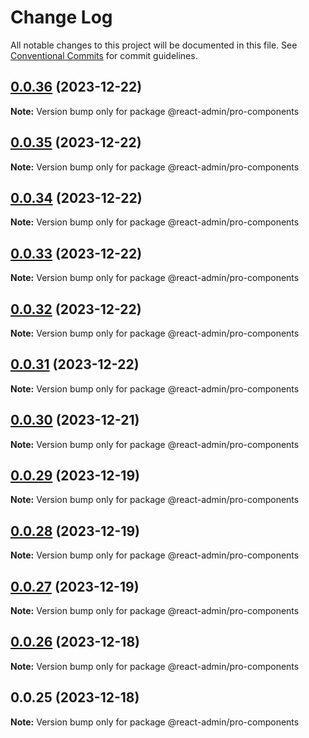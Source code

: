 # Change Log

All notable changes to this project will be documented in this file. See [Conventional Commits](https://conventionalcommits.org) for commit
guidelines.

## [0.0.36](https://git.aihuoshi.net/algo_analysis_plat/web/fd-react-admin-components/compare/@react-admin/pro-components@0.0.35...@react-admin/pro-components@0.0.36) (2023-12-22)

**Note:** Version bump only for package @react-admin/pro-components

## [0.0.35](https://git.aihuoshi.net/algo_analysis_plat/web/fd-react-admin-components/compare/@react-admin/pro-components@0.0.34...@react-admin/pro-components@0.0.35) (2023-12-22)

**Note:** Version bump only for package @react-admin/pro-components

## [0.0.34](https://git.aihuoshi.net/algo_analysis_plat/web/fd-react-admin-components/compare/@react-admin/pro-components@0.0.33...@react-admin/pro-components@0.0.34) (2023-12-22)

**Note:** Version bump only for package @react-admin/pro-components

## [0.0.33](https://git.aihuoshi.net/algo_analysis_plat/web/fd-react-admin-components/compare/@react-admin/pro-components@0.0.32...@react-admin/pro-components@0.0.33) (2023-12-22)

**Note:** Version bump only for package @react-admin/pro-components

## [0.0.32](https://git.aihuoshi.net/algo_analysis_plat/web/fd-react-admin-components/compare/@react-admin/pro-components@0.0.31...@react-admin/pro-components@0.0.32) (2023-12-22)

**Note:** Version bump only for package @react-admin/pro-components

## [0.0.31](https://git.aihuoshi.net/algo_analysis_plat/web/fd-react-admin-components/compare/@react-admin/pro-components@0.0.30...@react-admin/pro-components@0.0.31) (2023-12-22)

**Note:** Version bump only for package @react-admin/pro-components

## [0.0.30](https://git.aihuoshi.net/algo_analysis_plat/web/fd-react-admin-components/compare/@react-admin/pro-components@0.0.29...@react-admin/pro-components@0.0.30) (2023-12-21)

**Note:** Version bump only for package @react-admin/pro-components

## [0.0.29](https://git.aihuoshi.net/algo_analysis_plat/web/fd-react-admin-components/compare/@react-admin/pro-components@0.0.28...@react-admin/pro-components@0.0.29) (2023-12-19)

**Note:** Version bump only for package @react-admin/pro-components

## [0.0.28](https://git.aihuoshi.net/algo_analysis_plat/web/fd-react-admin-components/compare/@react-admin/pro-components@0.0.27...@react-admin/pro-components@0.0.28) (2023-12-19)

**Note:** Version bump only for package @react-admin/pro-components

## [0.0.27](https://git.aihuoshi.net/algo_analysis_plat/web/fd-react-admin-components/compare/@react-admin/pro-components@0.0.26...@react-admin/pro-components@0.0.27) (2023-12-19)

**Note:** Version bump only for package @react-admin/pro-components

## [0.0.26](https://git.aihuoshi.net/algo_analysis_plat/web/fd-react-admin-components/compare/@react-admin/pro-components@0.0.25...@react-admin/pro-components@0.0.26) (2023-12-18)

**Note:** Version bump only for package @react-admin/pro-components

## 0.0.25 (2023-12-18)

**Note:** Version bump only for package @react-admin/pro-components
